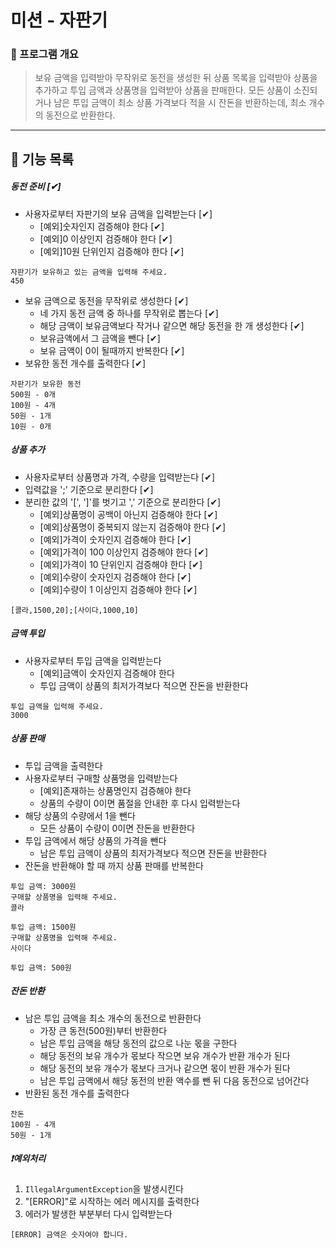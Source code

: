 # 미션 - 자판기

### 🚀 프로그램 개요
> 보유 금액을 입력받아 무작위로 동전을 생성한 뒤 상품 목록을 입력받아 상품을 추가하고 투입 금액과 상품명을 입력받아 상품을 판매한다.
> 모든 상품이 소진되거나 남은 투입 금액이 최소 상품 가격보다 적을 시 잔돈을 반환하는데, 최소 개수의 동전으로 반환한다.
---
## 🔧 기능 목록

##### 동전 준비 [✔]
- 사용자로부터 자판기의 보유 금액을 입력받는다 [✔]
    - [예외]숫자인지 검증해야 한다 [✔]
    - [예외]0 이상인지 검증해야 한다 [✔]
    - [예외]10원 단위인지 검증해야 한다 [✔]
```
자판기가 보유하고 있는 금액을 입력해 주세요.
450
```
- 보유 금액으로 동전을 무작위로 생성한다 [✔]
    - 네 가지 동전 금액 중 하나를 무작위로 뽑는다 [✔]
    - 해당 금액이 보유금액보다 작거나 같으면 해당 동전을 한 개 생성한다 [✔]
    - 보유금액에서 그 금액을 뺀다 [✔]
    - 보유 금액이 0이 될때까지 반복한다 [✔]
- 보유한 동전 개수를 출력한다 [✔]
```
자판기가 보유한 동전
500원 - 0개
100원 - 4개
50원 - 1개
10원 - 0개
```

##### 상품 추가
- 사용자로부터 상품명과 가격, 수량을 입력받는다 [✔]
- 입력값을 ';' 기준으로 분리한다 [✔]
- 분리한 값의 '[', ']'를 벗기고 ',' 기준으로 분리한다 [✔]
    - [예외]상품명이 공백이 아닌지 검증해야 한다 [✔]
    - [예외]상품명이 중복되지 않는지 검증해야 한다 [✔]
    - [예외]가격이 숫자인지 검증해야 한다 [✔]
    - [예외]가격이 100 이상인지 검증해야 한다 [✔]
    - [예외]가격이 10 단위인지 검증해야 한다 [✔]
    - [예외]수량이 숫자인지 검증해야 한다 [✔]
    - [예외]수량이 1 이상인지 검증해야 한다 [✔]
```
[콜라,1500,20];[사이다,1000,10]
```

##### 금액 투입
- 사용자로부터 투입 금액을 입력받는다
    - [예외]금액이 숫자인지 검증해야 한다
    - 투입 금액이 상품의 최저가격보다 적으면 잔돈을 반환한다
```
투입 금액을 입력해 주세요.
3000
```

##### 상품 판매
- 투입 금액을 출력한다
- 사용자로부터 구매할 상품명을 입력받는다
    - [예외]존재하는 상품명인지 검증해야 한다
    - 상품의 수량이 0이면 품절을 안내한 후 다시 입력받는다
- 해당 상품의 수량에서 1을 뺀다
    - 모든 상품이 수량이 0이면 잔돈을 반환한다
- 투입 금액에서 해당 상품의 가격을 뺀다
    - 남은 투입 금액이 상품의 최저가격보다 적으면 잔돈을 반환한다
- 잔돈을 반환해야 할 때 까지 상품 판매를 반복한다
```
투입 금액: 3000원
구매할 상품명을 입력해 주세요.
콜라

투입 금액: 1500원
구매할 상품명을 입력해 주세요.
사이다

투입 금액: 500원
```

##### 잔돈 반환
- 남은 투입 금액을 최소 개수의 동전으로 반환한다
    - 가장 큰 동전(500원)부터 반환한다
    - 남은 투입 금액을 해당 동전의 값으로 나눈 몫을 구한다
    - 해당 동전의 보유 개수가 몫보다 작으면 보유 개수가 반환 개수가 된다
    - 해당 동전의 보유 개수가 몫보다 크거나 같으면 몫이 반환 개수가 된다
    - 남은 투입 금액에서 해당 동전의 반환 액수를 뺀 뒤 다음 동전으로 넘어간다
- 반환된 동전 개수를 출력한다
```
잔돈
100원 - 4개
50원 - 1개
```

##### ❗예외처리
1. `IllegalArgumentException`을 발생시킨다
2. "[ERROR]"로 시작하는 에러 메시지를 출력한다
3. 에러가 발생한 부분부터 다시 입력받는다
```
[ERROR] 금액은 숫자여야 합니다.
```